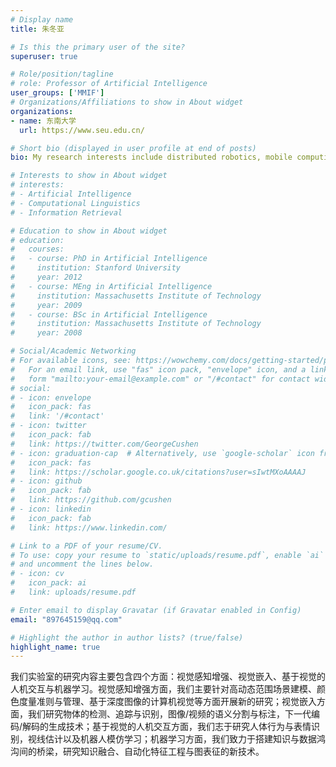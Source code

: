 ```yaml
---
# Display name
title: 朱冬亚

# Is this the primary user of the site?
superuser: true

# Role/position/tagline
# role: Professor of Artificial Intelligence
user_groups: ['MMIF']
# Organizations/Affiliations to show in About widget
organizations:
- name: 东南大学
  url: https://www.seu.edu.cn/

# Short bio (displayed in user profile at end of posts)
bio: My research interests include distributed robotics, mobile computing and programmable matter.

# Interests to show in About widget
# interests:
# - Artificial Intelligence
# - Computational Linguistics
# - Information Retrieval

# Education to show in About widget
# education:
#   courses:
#   - course: PhD in Artificial Intelligence
#     institution: Stanford University
#     year: 2012
#   - course: MEng in Artificial Intelligence
#     institution: Massachusetts Institute of Technology
#     year: 2009
#   - course: BSc in Artificial Intelligence
#     institution: Massachusetts Institute of Technology
#     year: 2008

# Social/Academic Networking
# For available icons, see: https://wowchemy.com/docs/getting-started/page-builder/#icons
#   For an email link, use "fas" icon pack, "envelope" icon, and a link in the
#   form "mailto:your-email@example.com" or "/#contact" for contact widget.
# social:
# - icon: envelope
#   icon_pack: fas
#   link: '/#contact'
# - icon: twitter
#   icon_pack: fab
#   link: https://twitter.com/GeorgeCushen
# - icon: graduation-cap  # Alternatively, use `google-scholar` icon from `ai` icon pack
#   icon_pack: fas
#   link: https://scholar.google.co.uk/citations?user=sIwtMXoAAAAJ
# - icon: github
#   icon_pack: fab
#   link: https://github.com/gcushen
# - icon: linkedin
#   icon_pack: fab
#   link: https://www.linkedin.com/

# Link to a PDF of your resume/CV.
# To use: copy your resume to `static/uploads/resume.pdf`, enable `ai` icons in `params.toml`, 
# and uncomment the lines below.
# - icon: cv
#   icon_pack: ai
#   link: uploads/resume.pdf

# Enter email to display Gravatar (if Gravatar enabled in Config)
email: "897645159@qq.com"

# Highlight the author in author lists? (true/false)
highlight_name: true
---
```


<!-- Nelson Bighetti is a professor of artificial intelligence at the Stanford AI Lab. His research interests include distributed robotics, mobile computing and programmable matter. He leads the Robotic Neurobiology group, which develops self-reconfiguring robots, systems of self-organizing robots, and mobile sensor networks.

Lorem ipsum dolor sit amet, consectetur adipiscing elit. Sed neque elit, tristique placerat feugiat ac, facilisis vitae arcu. Proin eget egestas augue. Praesent ut sem nec arcu pellentesque aliquet. Duis dapibus diam vel metus tempus vulputate.

{{< icon name="download" pack="fas" >}} Download my {{< staticref "uploads/demo_resume.pdf" "newtab" >}}resumé{{< /staticref >}}. -->
我们实验室的研究内容主要包含四个方面：视觉感知增强、视觉嵌入、基于视觉的人机交互与机器学习。视觉感知增强方面，我们主要针对高动态范围场景建模、颜色度量准则与管理、基于深度图像的计算机视觉等方面开展新的研究；视觉嵌入方面，我们研究物体的检测、追踪与识别，图像/视频的语义分割与标注，下一代编码/解码的生成技术；基于视觉的人机交互方面，我们志于研究人体行为与表情识别，视线估计以及机器人模仿学习；机器学习方面，我们致力于搭建知识与数据鸿沟间的桥梁，研究知识融合、自动化特征工程与图表征的新技术。
